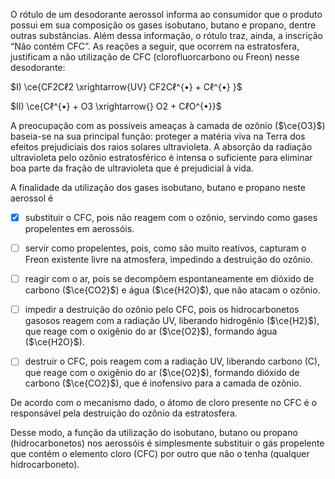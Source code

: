 

O rótulo de um desodorante aerossol informa ao consumidor que o produto possui em sua composição os gases isobutano, butano e propano, dentre outras substâncias. Além dessa informação, o rótulo traz, ainda, a inscrição “Não contém CFC”. As reações a seguir, que ocorrem na estratosfera, justificam a não utilização de CFC (clorofluorcarbono ou Freon) nesse desodorante:

$I) \ce{CF2Cℓ2 \xrightarrow{UV} CF2Cℓ^{•} + Cℓ^{•} }$

$II) \ce{Cℓ^{•} + O3 \xrightarrow{} O2 + CℓO^{•}}$

A preocupação com as possíveis ameaças à camada de ozônio ($\ce{O3}$) baseia-se na sua principal função: proteger a matéria viva na Terra dos efeitos prejudiciais dos raios solares ultravioleta. A absorção da radiação ultravioleta pelo ozônio estratosférico é intensa o suficiente para eliminar boa parte da fração de ultravioleta que é prejudicial à vida.

A finalidade da utilização dos gases isobutano, butano e propano neste aerossol é



- [x] substituir o CFC, pois não reagem com o ozônio, servindo como gases propelentes em aerossóis.
- [ ] servir como propelentes, pois, como são muito reativos, capturam o Freon existente livre na atmosfera, impedindo a destruição do ozônio.
- [ ] reagir com o ar, pois se decompõem espontaneamente em dióxido de carbono ($\ce{CO2}$) e água ($\ce{H2O}$), que não atacam o ozônio.
- [ ] impedir a destruição do ozônio pelo CFC, pois os hidrocarbonetos gasosos reagem com a radiação UV, liberando hidrogênio ($\ce{H2}$), que reage com o oxigênio do ar ($\ce{O2}$), formando água ($\ce{H2O}$).
- [ ] destruir o CFC, pois reagem com a radiação UV, liberando carbono (C), que reage com o oxigênio do ar ($\ce{O2}$), formando dióxido de carbono ($\ce{CO2}$), que é inofensivo para a camada de ozônio.


De acordo com o mecanismo dado, o átomo de cloro presente no CFC é o responsável pela destruição do ozônio da estratosfera.

Desse modo, a função da utilização do isobutano, butano ou propano (hidrocarbonetos) nos aerossóis é simplesmente substituir o gás propelente que contém o elemento cloro (CFC) por outro que não o tenha (qualquer hidrocarboneto).
